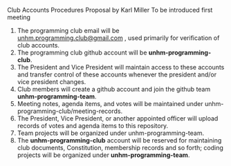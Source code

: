 Club Accounts Procedures Proposal by Karl Miller
To be introduced first meeting

1)	The programming club email will be unhm.programming.club@gmail.com , used primarily for verification of club accounts.
2)	The programming club github account will be **unhm-programming-club**.
3)	The President and Vice President will maintain access to these accounts and transfer control of these accounts whenever the president and/or vice president changes.
4)	Club members will create a github account and join the github team **unhm-programming-team**.
5)	Meeting notes, agenda items, and votes will be maintained under unhm-programming-club/meeting-records.
6)	The President, Vice President, or another appointed officer will upload records of votes and agenda items to this repository.
7)	Team projects will be organized under unhm-programming-team.
8)	The **unhm-programming-club** account will be reserved for maintaining club documents, Constitution, membership records and so forth; coding projects will be organized under **unhm-programming-team**.
